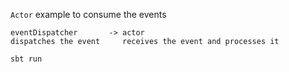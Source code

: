 
`Actor` example to consume the events

```
eventDispatcher       -> actor
dispatches the event     receives the event and processes it 
```


```
sbt run
```